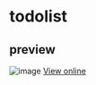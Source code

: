 # todolist
## preview
![image](https://user-images.githubusercontent.com/87960642/188793546-be0e9a65-36c5-4cdb-aa4f-4d439452c8e3.png)
<a href='https://cheeterlee.github.io/todolist/'>View online</a>
